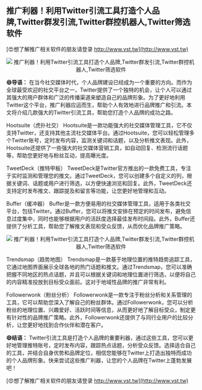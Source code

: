 ## **推广利器！利用Twitter引流工具打造个人品牌,Twitter群发引流,Twitter群控机器人,Twitter筛选软件**

[😍想了解推广相关软件的朋友请登录 http://www.vst.tw](http://www.vst.tw)

 <center><img src="https://vst.tw/MP4/tuiguang/png/7.png" alt="推广利器！利用Twitter引流工具打造个人品牌,Twitter群发引流,Twitter群控机器人,Twitter筛选软件"></center>

**😄导语：**
在当今社交媒体时代，个人品牌建设已经成为一个重要的方向。而作为全球最受欢迎的社交平台之一，Twitter提供了一个独特的机会，让个人可以通过其强大的用户群体和广泛的传播渠道来塑造自己的品牌形象。为了更好地利用Twitter这个平台，推广利器应运而生，帮助个人有效地进行品牌推广和引流。本文将介绍几款强大的Twitter引流工具，帮助您打造个人品牌的成功之路。

Hootsuite（虎扑社交）
Hootsuite是一款功能强大的社交媒体管理工具，它不仅支持Twitter，还支持其他主流社交媒体平台。通过Hootsuite，您可以轻松管理多个Twitter账号，定时发布内容，监测关键词和话题，以及分析推文表现。此外，Hootsuite还提供了一些强大的社交媒体营销工具，如自动回复、检测流行话题等，帮助您更好地与粉丝互动，提高曝光度。

TweetDeck（推特甲板）
TweetDeck是Twitter官方推出的一款免费工具，专注于实时监测和管理您的推文。通过TweetDeck，您可以创建多个自定义的列，根据关键词、话题或用户进行筛选，以方便快速浏览和回复。此外，TweetDeck还支持定时发布推文、跟踪提及和留言等功能，让您更好地管理和互动。

Buffer（缓冲器）
Buffer是一款方便易用的社交媒体管理工具，适用于各类社交平台，包括Twitter。通过Buffer，您可以将推文安排在预定的时间发布，避免信息过度集中，同时也能够根据用户的活跃度选择最佳发布时间段。此外，Buffer还提供了分析工具，帮助您了解推文表现和受众反馈，从而优化品牌推广策略。

 <center><img src="https://vst.tw/MP4/tuiguang/png/4.png" alt="推广利器！利用Twitter引流工具打造个人品牌,Twitter群发引流,Twitter群控机器人,Twitter筛选软件"></center>

Trendsmap（趋势地图）
Trendsmap是一款基于地理位置的推特趋势追踪工具，它通过地图界面展示全球各地的热门话题和推文。通过Trendsmap，您可以准确把握不同地区的热点话题，并且可以根据关键词和地理位置进行筛选，以便将自己的内容精准投放到目标受众面前。这对于地域性品牌的推广非常有利。

Followerwonk（粉丝分析）
Followerwonk是一款专注于粉丝分析和关系管理的工具，它可以帮助您深入了解自己的粉丝群体。通过Followerwonk，您可以分析粉丝的地理位置、兴趣爱好、活跃时间等信息，从而更好地了解目标受众，制定更有针对性的品牌推广策略。此外，Followerwonk还提供了与同行业用户的比较分析，让您更好地找到合作伙伴和潜在客户。

**😄结语：**
Twitter引流工具是打造个人品牌的重要利器，通过这些工具，您可以更好地管理推特账号，定时发布内容，跟踪热点话题，分析受众反馈。选择适合自己的工具，并结合自身优势和品牌定位，相信您能够在Twitter上打造出独特而成功的个人品牌形象。快来尝试这些推广利器，让您的个人品牌在Twitter上蓬勃发展吧！

[😍想了解推广相关软件的朋友请登录 http://www.vst.tw](http://www.vst.tw)



